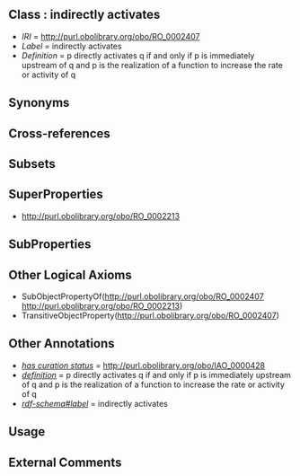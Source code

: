 
## Class : indirectly activates

 * *IRI* = http://purl.obolibrary.org/obo/RO_0002407
 * *Label* = indirectly activates
 * *Definition* = p directly activates q if and only if p is immediately upstream of q and p is the realization of a function to increase the rate or activity of q

## Synonyms


## Cross-references


## Subsets


## SuperProperties

 * <http://purl.obolibrary.org/obo/RO_0002213>

## SubProperties


## Other Logical Axioms

 * SubObjectPropertyOf(<http://purl.obolibrary.org/obo/RO_0002407> <http://purl.obolibrary.org/obo/RO_0002213>)
 * TransitiveObjectProperty(<http://purl.obolibrary.org/obo/RO_0002407>)

## Other Annotations

 * *[has curation status](../../IAO/14/IAO_0000114.md)* = http://purl.obolibrary.org/obo/IAO_0000428
 * *[definition](../../IAO/15/IAO_0000115.md)* = p directly activates q if and only if p is immediately upstream of q and p is the realization of a function to increase the rate or activity of q
 * *[rdf-schema#label](../../el/rdf-schema#label.md)* = indirectly activates

## Usage


## External Comments

